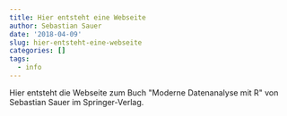 ```yaml
---
title: Hier entsteht eine Webseite
author: Sebastian Sauer
date: '2018-04-09'
slug: hier-entsteht-eine-webseite
categories: []
tags:
  - info
---
```



Hier entsteht die Webseite zum Buch "Moderne Datenanalyse mit R" von Sebastian Sauer im Springer-Verlag.

